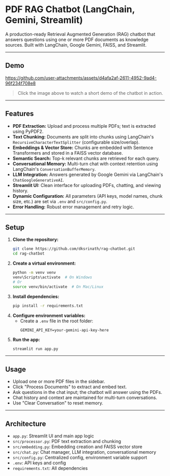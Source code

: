 # PDF RAG Chatbot (LangChain, Gemini, Streamlit)

A production-ready Retrieval Augmented Generation (RAG) chatbot that answers questions using one or more PDF documents as knowledge sources. Built with LangChain, Google Gemini, FAISS, and Streamlit.

---

## Demo


https://github.com/user-attachments/assets/d4afa2af-2611-4952-9ad4-96f234f708e8


> Click the image above to watch a short demo of the chatbot in action.



---

## Features

- **PDF Extraction:** Upload and process multiple PDFs; text is extracted using PyPDF2.
- **Text Chunking:** Documents are split into chunks using LangChain's `RecursiveCharacterTextSplitter` (configurable size/overlap).
- **Embeddings & Vector Store:** Chunks are embedded with Sentence Transformers and stored in a FAISS vector database.
- **Semantic Search:** Top-k relevant chunks are retrieved for each query.
- **Conversational Memory:** Multi-turn chat with context retention using LangChain's `ConversationBufferMemory`.
- **LLM Integration:** Answers generated by Google Gemini via LangChain's `ChatGoogleGenerativeAI`.
- **Streamlit UI:** Clean interface for uploading PDFs, chatting, and viewing history.
- **Dynamic Configuration:** All parameters (API keys, model names, chunk size, etc.) are set via `.env` and `src/config.py`.
- **Error Handling:** Robust error management and retry logic.

---

## Setup

1. **Clone the repository:**
   ```bash
   git clone https://github.com/dksrinath/rag-chatbot.git
   cd rag-chatbot
   ```
2. **Create a virtual environment:**
   ```bash
   python -m venv venv
   venv\Scripts\activate  # On Windows
   # Or
   source venv/bin/activate  # On Mac/Linux
   ```
3. **Install dependencies:**
   ```bash
   pip install -r requirements.txt
   ```
4. **Configure environment variables:**
   - Create a `.env` file in the root folder:
     ```
     GEMINI_API_KEY=your-gemini-api-key-here
     ```
5. **Run the app:**
   ```bash
   streamlit run app.py
   ```

---

## Usage
- Upload one or more PDF files in the sidebar.
- Click "Process Documents" to extract and embed text.
- Ask questions in the chat input; the chatbot will answer using the PDFs.
- Chat history and context are maintained for multi-turn conversations.
- Use "Clear Conversation" to reset memory.

---

## Architecture
- `app.py`: Streamlit UI and main app logic
- `src/processor.py`: PDF text extraction and chunking
- `src/embedding.py`: Embedding creation and FAISS vector store
- `src/chat.py`: Chat manager, LLM integration, conversational memory
- `src/config.py`: Centralized config, environment variable support
- `.env`: API keys and config
- `requirements.txt`: All dependencies
